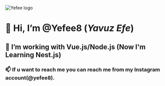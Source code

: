 ![Yefee logo](https://avatars.githubusercontent.com/u/75783774?v=4)
# 👋 Hi, I’m @Yefee8 (_Yavuz Efe_)
## 👀 I’m working with **Vue.js/Node.js** (Now I'm Learning Nest.js) 
### 📫 If u want to reach me you can reach me from my Instagram account(@yefee8). 
